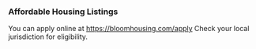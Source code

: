 ### Affordable Housing Listings

You can apply online at https://bloomhousing.com/apply
Check your local jurisdiction for eligibility.
